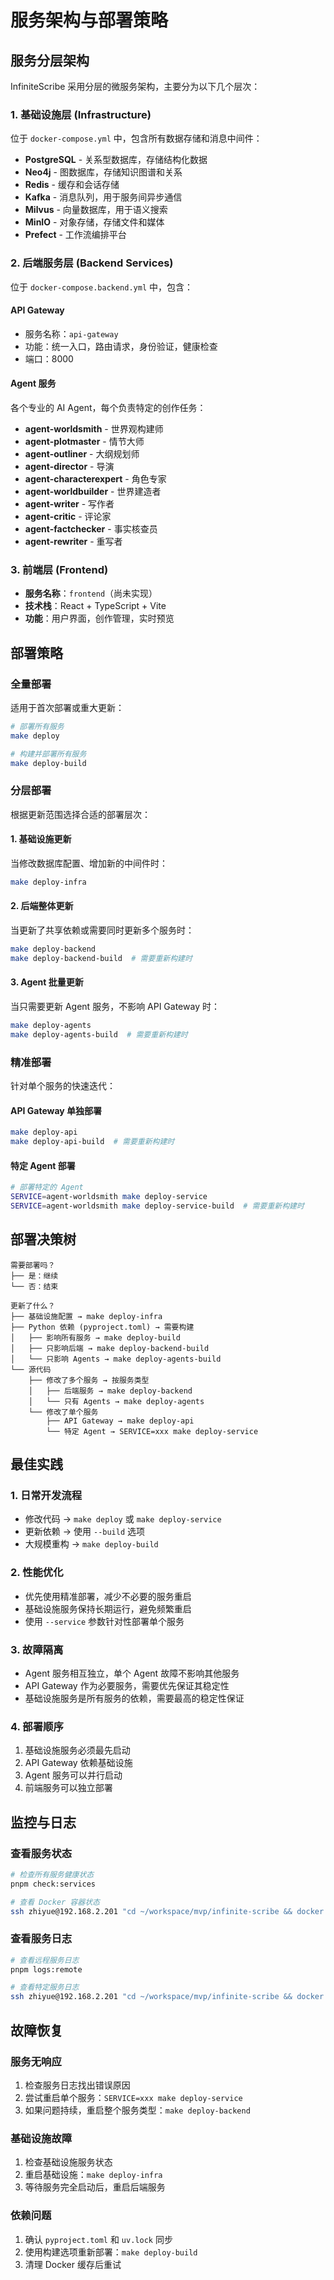 # 服务架构与部署策略

## 服务分层架构

InfiniteScribe 采用分层的微服务架构，主要分为以下几个层次：

### 1. 基础设施层 (Infrastructure)
位于 `docker-compose.yml` 中，包含所有数据存储和消息中间件：

- **PostgreSQL** - 关系型数据库，存储结构化数据
- **Neo4j** - 图数据库，存储知识图谱和关系
- **Redis** - 缓存和会话存储
- **Kafka** - 消息队列，用于服务间异步通信
- **Milvus** - 向量数据库，用于语义搜索
- **MinIO** - 对象存储，存储文件和媒体
- **Prefect** - 工作流编排平台

### 2. 后端服务层 (Backend Services)
位于 `docker-compose.backend.yml` 中，包含：

#### API Gateway
- 服务名称：`api-gateway`
- 功能：统一入口，路由请求，身份验证，健康检查
- 端口：8000

#### Agent 服务
各个专业的 AI Agent，每个负责特定的创作任务：

- **agent-worldsmith** - 世界观构建师
- **agent-plotmaster** - 情节大师
- **agent-outliner** - 大纲规划师
- **agent-director** - 导演
- **agent-characterexpert** - 角色专家
- **agent-worldbuilder** - 世界建造者
- **agent-writer** - 写作者
- **agent-critic** - 评论家
- **agent-factchecker** - 事实核查员
- **agent-rewriter** - 重写者

### 3. 前端层 (Frontend)
- **服务名称**：`frontend`（尚未实现）
- **技术栈**：React + TypeScript + Vite
- **功能**：用户界面，创作管理，实时预览

## 部署策略

### 全量部署
适用于首次部署或重大更新：

```bash
# 部署所有服务
make deploy

# 构建并部署所有服务
make deploy-build
```

### 分层部署
根据更新范围选择合适的部署层次：

#### 1. 基础设施更新
当修改数据库配置、增加新的中间件时：

```bash
make deploy-infra
```

#### 2. 后端整体更新
当更新了共享依赖或需要同时更新多个服务时：

```bash
make deploy-backend
make deploy-backend-build  # 需要重新构建时
```

#### 3. Agent 批量更新
当只需要更新 Agent 服务，不影响 API Gateway 时：

```bash
make deploy-agents
make deploy-agents-build  # 需要重新构建时
```

### 精准部署
针对单个服务的快速迭代：

#### API Gateway 单独部署
```bash
make deploy-api
make deploy-api-build  # 需要重新构建时
```

#### 特定 Agent 部署
```bash
# 部署特定的 Agent
SERVICE=agent-worldsmith make deploy-service
SERVICE=agent-worldsmith make deploy-service-build  # 需要重新构建时
```

## 部署决策树

```
需要部署吗？
├── 是：继续
└── 否：结束

更新了什么？
├── 基础设施配置 → make deploy-infra
├── Python 依赖 (pyproject.toml) → 需要构建
│   ├── 影响所有服务 → make deploy-build
│   ├── 只影响后端 → make deploy-backend-build
│   └── 只影响 Agents → make deploy-agents-build
└── 源代码
    ├── 修改了多个服务 → 按服务类型
    │   ├── 后端服务 → make deploy-backend
    │   └── 只有 Agents → make deploy-agents
    └── 修改了单个服务
        ├── API Gateway → make deploy-api
        └── 特定 Agent → SERVICE=xxx make deploy-service
```

## 最佳实践

### 1. 日常开发流程
- 修改代码 → `make deploy` 或 `make deploy-service`
- 更新依赖 → 使用 `--build` 选项
- 大规模重构 → `make deploy-build`

### 2. 性能优化
- 优先使用精准部署，减少不必要的服务重启
- 基础设施服务保持长期运行，避免频繁重启
- 使用 `--service` 参数针对性部署单个服务

### 3. 故障隔离
- Agent 服务相互独立，单个 Agent 故障不影响其他服务
- API Gateway 作为必要服务，需要优先保证其稳定性
- 基础设施服务是所有服务的依赖，需要最高的稳定性保证

### 4. 部署顺序
1. 基础设施服务必须最先启动
2. API Gateway 依赖基础设施
3. Agent 服务可以并行启动
4. 前端服务可以独立部署

## 监控与日志

### 查看服务状态
```bash
# 检查所有服务健康状态
pnpm check:services

# 查看 Docker 容器状态
ssh zhiyue@192.168.2.201 "cd ~/workspace/mvp/infinite-scribe && docker compose ps"
```

### 查看服务日志
```bash
# 查看远程服务日志
pnpm logs:remote

# 查看特定服务日志
ssh zhiyue@192.168.2.201 "cd ~/workspace/mvp/infinite-scribe && docker compose logs -f api-gateway"
```

## 故障恢复

### 服务无响应
1. 检查服务日志找出错误原因
2. 尝试重启单个服务：`SERVICE=xxx make deploy-service`
3. 如果问题持续，重启整个服务类型：`make deploy-backend`

### 基础设施故障
1. 检查基础设施服务状态
2. 重启基础设施：`make deploy-infra`
3. 等待服务完全启动后，重启后端服务

### 依赖问题
1. 确认 `pyproject.toml` 和 `uv.lock` 同步
2. 使用构建选项重新部署：`make deploy-build`
3. 清理 Docker 缓存后重试